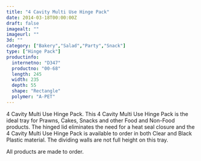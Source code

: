```yaml
---
title: "4 Cavity Multi Use Hinge Pack"
date: 2014-03-18T00:00:00Z
draft: false
imagealt: ""
imageurl: ""
3d: ""
category: ["Bakery","Salad","Party","Snack"]
type: ["Hinge Pack"]
productinfo:
  internetno: "D347"
  productno: "00-68"
  length: 245
  width: 235
  depth: 55
  shape: "Rectangle"
  polymer: "A-PET"
---
```

4 Cavity Multi Use Hinge Pack. This 4 Cavity Multi Use Hinge Pack is the ideal tray for Prawns, Cakes, Snacks and other Food and Non-Food products. The hinged lid eliminates the need for a heat seal closure and the 4 Cavity Multi Use Hinge Pack is available to order in both Clear and Black Plastic material. The dividing walls are not full height on this tray.

All products are made to order.
